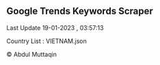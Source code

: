 

## Google Trends Keywords Scraper 
 
Last Update 19-01-2023 , 03:57:13

Country List :
VIETNAM.json



© Abdul Muttaqin 

